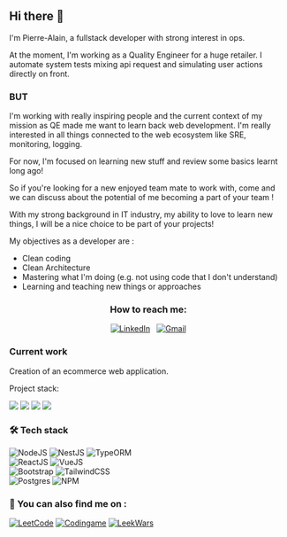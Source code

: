 ## Hi there 👋

I'm Pierre-Alain, a fullstack developer with strong interest in ops.

At the moment, I'm working as a Quality Engineer for a huge retailer. I automate system tests mixing api request and simulating user actions directly on front.

### BUT

I'm working with really inspiring people and the current context of my mission as QE made me want to learn back web development. 
I'm really interested in all things connected to the web ecosystem like SRE, monitoring, logging.

For now, I'm focused on learning new stuff and review some basics learnt long ago!

So if you're looking for a new enjoyed team mate to work with, come and we can discuss about the potential of me becoming a part of your team ! 

With my strong background in IT industry, my ability to love to learn new things, I will be a nice choice to be part of your projects!

My objectives as a developer are : 
* Clean coding
* Clean Architecture
* Mastering what I'm doing (e.g. not using code that I don't understand)
* Learning and teaching new things or approaches

<h3 align="center">How to reach me:</h3>
  <div align="center">
  <a href="https://www.linkedin.com/in/pierre-alain-dubrulle-b15735a3/"><img alt="LinkedIn" src="https://img.shields.io/badge/linkedin%20-%230077B5.svg?&style=flat&logo=linkedin&logoColor=white"/></a> &nbsp;
  <a href="mailto:pierrealain.dubrulle@gmail.com"><img alt="Gmail" src="https://img.shields.io/badge/Gmail-D14836?style=flat&logo=gmail&logoColor=white" /></a>
</div>

### Current work
<p>
Creation of an ecommerce web application.

Project stack: 

<img src="https://img.shields.io/badge/nestjs-%23E0234E.svg?logo=nestjs&logoColor=white"/> <img src="https://img.shields.io/badge/-ReactJS-35495E?logo=react"/> <img src="https://img.shields.io/badge/postgres-%23316192.svg?logo=postgresql&logoColor=white"/> <img src="https://img.shields.io/badge/Bootstrap-563D7C?logo=bootstrap&logoColor=white"/>
</p>

### 🛠️ Tech stack
![NodeJS](https://img.shields.io/badge/-NodeJS-339933?logo=nodedotjs&logoColor=white)
![NestJS](https://img.shields.io/badge/NestJS-%23E0234E.svg?logo=nestjs&logoColor=white)
![TypeORM](https://img.shields.io/badge/TypeORM-e83424.svg?logo=typeorm&logoColor=e83424&color=333)     
![ReactJS](https://img.shields.io/badge/-ReactJS-35495E?logo=react)
![VueJS](https://img.shields.io/badge/-Vue%20js-35495E?logo=vuedotjs&logoColor=4FC08D)     
![Bootstrap](https://img.shields.io/badge/Bootstrap-563D7C?logo=bootstrap&logoColor=white)
![TailwindCSS](https://img.shields.io/badge/tailwindcss-%2338B2AC.svg?logo=tailwind-css&logoColor=white)       
![Postgres](https://img.shields.io/badge/postgres-%23316192.svg?logo=postgresql&logoColor=white) 
![NPM](https://img.shields.io/badge/NPM-%23CB3837.svg?logo=npm&logoColor=white)        

### 👀 You can also find me on : 
<a href="https://leetcode.com/u/peha/"><img alt="LeetCode" src="https://img.shields.io/badge/LeetCode-000000?logo=LeetCode&logoColor=#d16c06"/></a>
<a href="https://www.codingame.com/profile/3d96b143ceb5c8824bd8c1ac45f0c8623533652"><img alt="Codingame" src="https://img.shields.io/badge/Codingame-000000?logo=CodinGame&logoColor=#d16c06"/></a>
<a href="https://www.codingame.com/profile/3d96b143ceb5c8824bd8c1ac45f0c8623533652"><img alt="LeekWars" src="https://img.shields.io/badge/Leek-Wars-333?labelColor=5fad1b&style=plastic"/></a>
